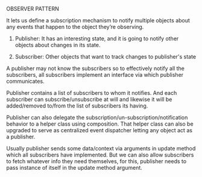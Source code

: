 OBSERVER PATTERN

It lets us define a subscription mechanism to notify multiple objects about any events that happen to the object they’re observing.

1. Publisher: It has an interesting state, and it is going to notify other objects about changes in its state.

2. Subscriber: Other objects that want to track changes to publisher's state

A publisher may not know the subscribers so to effectively notify all the subscribers, all subscribers implement an interface via which publisher communicates.

Publisher contains a list of subscribers to whom it notifies. And each subscriber can subscribe/unsubscribe at will and likewise it will be added/removed to/from the list of subscribers its having.

Publisher can also delegate the subscription/un-subscription/notification behavior to a helper class using composition. That helper class can also be upgraded to serve as centralized event dispatcher letting any object act as a publisher.

Usually publisher sends some data/context via arguments in update method which all subscribers have implemented.
But we can also allow subscribers to fetch whatever info they need themselves, for this, publisher needs to pass instance of itself in the update method argument.